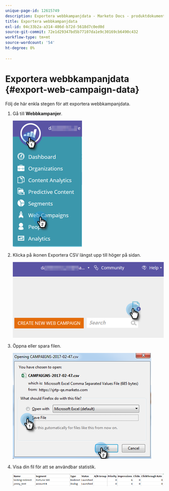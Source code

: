 ```yaml
---
unique-page-id: 12615749
description: Exportera webbkampanjdata - Marketo Docs - produktdokumentation
title: Exportera webbkampanjdata
exl-id: 04c33b2a-a314-486d-b72d-5618d7c0ed0d
source-git-commit: 72e1d29347bd5b77107da1e9c30169cb6490c432
workflow-type: tm+mt
source-wordcount: '54'
ht-degree: 0%

---
```


# Exportera webbkampanjdata {#export-web-campaign-data}

Följ de här enkla stegen för att exportera webbkampanjdata.

1. Gå till **Webbkampanjer**.

   ![](assets/one-2.png)

1. Klicka på ikonen Exportera CSV längst upp till höger på sidan.

   ![](assets/two-2.png)

1. Öppna eller spara filen.

   ![](assets/three-2.png)

1. Visa din fil för att se användbar statistik.

   ![](assets/four-1.png)
